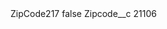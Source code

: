 <?xml version="1.0" encoding="UTF-8"?>
<CustomMetadata xmlns="http://soap.sforce.com/2006/04/metadata" xmlns:xsi="http://www.w3.org/2001/XMLSchema-instance" xmlns:xsd="http://www.w3.org/2001/XMLSchema">
    <label>ZipCode217</label>
    <protected>false</protected>
    <values>
        <field>Zipcode__c</field>
        <value xsi:type="xsd:string">21106</value>
    </values>
</CustomMetadata>
